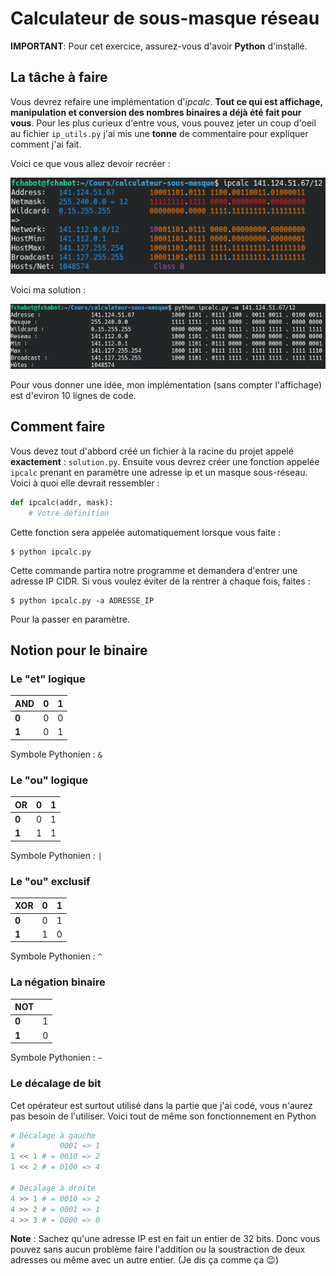 # Calculateur de sous-masque réseau
**IMPORTANT**: Pour cet exercice, assurez-vous d'avoir **Python** d'installé.

## La tâche à faire
Vous devrez refaire une implémentation d'*ipcalc*. **Tout ce qui est affichage, manipulation et conversion des nombres binaires a déjà été fait pour vous**. Pour les plus curieux d'entre vous, vous pouvez jeter un coup d'oeil au fichier `ip_utils.py` j'ai mis une **tonne** de commentaire pour expliquer comment j'ai fait.

Voici ce que vous allez devoir recréer :

![ipcalc](https://github.com/CegepGranby/calculateur-sous-masque/blob/master/enonce/screenshot.png?raw=true)

Voici ma solution :

![ipcalc version Python](https://github.com/CegepGranby/calculateur-sous-masque/blob/master/enonce/solution.png?raw=true)

Pour vous donner une idée, mon implémentation (sans compter l'affichage) est d'eviron 10 lignes de code.

## Comment faire
Vous devez tout d'abbord créé un fichier à la racine du projet appelé **exactement** : `solution.py`. Ensuite vous devrez créer une fonction appelée `ipcalc` prenant en paramètre une adresse ip et un masque sous-réseau. Voici à quoi elle devrait ressembler :

```python
def ipcalc(addr, mask):
	# Votre définition
```
Cette fonction sera appelée automatiquement lorsque vous faite :
```
$ python ipcalc.py
```
Cette commande partira notre programme et demandera d'entrer une adresse IP CIDR. Si vous voulez éviter de la rentrer à chaque fois, faites :
```
$ python ipcalc.py -a ADRESSE_IP
```
Pour la passer en paramètre.

## Notion pour le binaire
### Le "et" logique
| AND    | 0 | 1 |
|--------|---|---|
| **0**  | 0 | 0 |
| **1**  | 0 | 1 |

Symbole Pythonien : `&`

### Le "ou" logique
| OR     | 0 | 1 |
|--------|---|---|
| **0**  | 0 | 1 |
| **1**  | 1 | 1 |

Symbole Pythonien : `|`

### Le "ou" exclusif
| XOR    | 0 | 1 |
|--------|---|---|
| **0**  | 0 | 1 |
| **1**  | 1 | 0 |

Symbole Pythonien : `^`

### La négation binaire
| NOT    |   |
|--------|---|
| **0**  | 1 |
| **1**  | 0 |
Symbole Pythonien : `~`

### Le décalage de bit
Cet opérateur est surtout utilisé dans la partie que j'ai codé, vous n'aurez pas besoin de l'utiliser. Voici tout de même son fonctionnement en Python
```python
# Décalage à gauche
# 		   0001 => 1
1 << 1 # = 0010 => 2
1 << 2 # = 0100 => 4

# Décalage à droite
4 >> 1 # = 0010 => 2
4 >> 2 # = 0001 => 1
4 >> 3 # = 0000 => 0
```

**Note** : Sachez qu'une adresse IP est en fait un entier de 32 bits. Donc vous pouvez sans aucun problème faire l'addition ou la soustraction de deux adresses ou même avec un autre entier. (Je dis ça comme ça :wink:)